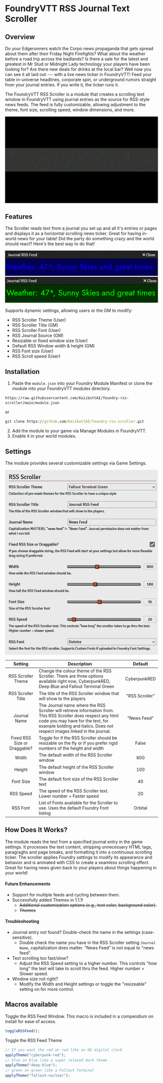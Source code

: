 # FoundryVTT RSS Journal Text Scroller

## Overview

Do your Edgerunners watch the Corpo news propaganda that gets spread about them after their Friday Night Firefights? What about the weather before a road trip across the badlands? Is there a sale for the latest and greatest in Mr Stud or Midnight Lady technology your players have been looking for? Are there new deals for drinks at the local bar? Well now you can see it all laid out --- with a live news ticker in FoundryVTT! Feed your table in-universe headlines, corporate spin, or underground rumors straight from your journal entries. If you write it, the ticker runs it. 

The FoundryVTT RSS Scroller is a module that creates a scrolling text window in FoundryVTT using journal entries as the source for RSS-style news feeds. The feed is fully customizable, allowing adjustment to the theme, font size, scrolling speed, window dimensions, and more.

![](example-images/rss-scroller-in-action2.gif)

## Features

The Scroller reads text from a journal you set up and all it's entries or pages and displays it as a horizontal scrolling news ticker. Great for having in-world news for your table! Did the party do something crazy and the world should react? Here's the best way to do that!

![](example-images/rss-scroller-blue.png)
![](example-images/rss-scroller-green.png)

Supports dynamic settings, allowing users or the GM to modify:

- RSS Scroller Theme (User)
- RSS Scroller Title (GM)
- RSS Scroller Font (User)
- RSS Journal Source (GM)
- Resizable or fixed window size (User)
- Default RSS Window width & height (GM)
- RSS Font size (User)
- RSS Scroll speed (User)

## Installation

1. Paste the `module.json` into your Foundry Module Manifest or clone the module into your FoundryVTT modules directory.

```
https://raw.githubusercontent.com/KaiibottAI/foundry-rss-scroller/main/module.json
```

or

```cmd
git clone https://github.com/KaiibottAI/foundry-rss-scroller.git
```

2. Add the module to your game via Manage Modules in FoundryVTT.
3. Enable it in your world modules.

## Settings


The module provides several customizable settings via Game Settings.

![](example-images/rss-scroller-settings.png)

| Setting | Description | Default |
| :-: | - | :-: |
| RSS Scroller Theme | Change the colour theme of the RSS Scroller. There are three options available right now, CyberpunkRED, Deep Blue and Fallout Terminal Green | CyberpunkRED | 
| RSS Scroller Title | The title of the RSS Scroller window that will show to the players | "RSS Scroller" | 
| Journal Name | The Journal name where the RSS Scroller will retrieve information from. This RSS Scroller does respect any html code you may have for the text, for example bolding and italics. Does not respect images linked in the journal.| "News Feed" |
| Fixed RSS Size or Draggable? | Toggle for if the RSS Scroller should be resizable on the fly or if you prefer rigid numbers of the height and width | False |
| Width | The default width of the RSS Scroller window | 800 |
| Height | The default height of the RSS Scroller window | 100 |
| Font Size | The default font size of the RSS Scroller text | 40 |
| RSS Speed | The speed of the RSS Scroller text. Lower number = Faster speed | 20 |
| RSS Font | List of Fonts available for the Scroller to use. Uses the default Foundry Font listing | Orbital |

## How Does It Works?

The module reads the text from a specified journal entry in the game settings. It processes the text content, stripping unnecessary HTML tags, paragraghs and page breaks, and formatting it into a continuous scrolling ticker. The scroller applies Foundry settings to modify its appearance and behavior and is animated with CSS to create a seamless scrolling effect. Great for having news given back to your players about things happening in your world!

#### Future Enhancements

- Support for multiple feeds and cycling between them.
- Successfully added Themes in 1.1.1! 
    - ~~Additional customization options (e.g., text color, background color).~~
    - ~~Themes~~

#### Troubleshooting

- Journal entry not found? Double-check the name in the settings (case-sensitive).
    - Double check the name you have in the RSS Scroller setting `Journal Name`, capitalization does matter. "News Feed" is not equal to "news feed".
- Text scrolling too fast/slow?
    -  Adjust the RSS Speed setting to a higher number. This controls "how long" the text will take to scroll thru the feed. Higher number = Slower speed.
- Window size not right?
    -  Modify the Width and Height settings or toggle the "resizeable" setting on for more control.

## Macros available

Toggle the RSS Feed Window. This macro is included in a compendium on install for ease of access.
```javascript
toggleRSSFeed();
```

Toggle the RSS Feed Theme
```javascript
// If you want the red on red like an OG digital clock
applyTheme("cyberpunk-red");
// blue on blue like a super relaxed dark theme
applyTheme("deep-blue");
// green on green like a Fallout Terminal
applyTheme("fallout-nuclear");
```